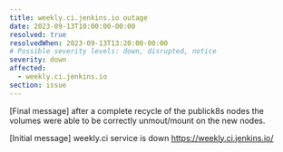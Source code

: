 ```yaml
---
title: weekly.ci.jenkins.io outage
date: 2023-09-13T10:00:00-00:00
resolved: true
resolvedWhen: 2023-09-13T13:20:00-00:00
# Possible severity levels: down, disrupted, notice
severity: down
affected:
  - weekly.ci.jenkins.io
section: issue
---
```


[Final message]
after a complete recycle of the publick8s nodes the volumes were able to be correctly unmout/mount on the new nodes.

[Initial message]
weekly.ci service is down https://weekly.ci.jenkins.io/
